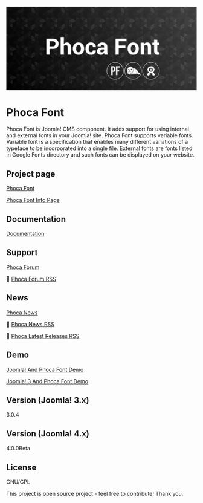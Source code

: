 



![Phoca Font](https://github.com/PhocaCz/PhocaFont/blob/master/phocafont.png?raw=true)

# Phoca Font



Phoca Font is Joomla! CMS component. It adds support for using internal and external fonts in your Joomla! site. Phoca Font supports variable fonts. Variable font is a specification that enables many different variations of a typeface to be incorporated into a single file. External fonts are fonts listed in Google Fonts directory and such fonts can be displayed on your website.



## Project page

[Phoca Font](https://www.phoca.cz/phocafont)

[Phoca Font Info Page](https://www.phoca.cz/project/phocafont-joomla-font)



## Documentation

[Documentation](https://www.phoca.cz/documentation/category/55-phoca-font-component)





## Support

[Phoca Forum](https://www.phoca.cz/forum)

:bell: [Phoca Forum RSS](https://www.phoca.cz/forum/app.php/feed)



## News

[Phoca News](https://www.phoca.cz/news)

:bell: [Phoca News RSS](https://www.phoca.cz/news?format=feed&type=rss)

:bell: [Phoca Latest Releases RSS](https://www.phoca.cz/download/feed/111?format=feed&type=rss)



## Demo

[Joomla! And Phoca Font Demo](https://www.phoca.cz/demo/phoca-font-demo)

[Joomla! 3 And Phoca Font Demo](https://www.phoca.cz/joomla3demo/phoca-font-demo)



## Version (Joomla! 3.x)

3.0.4

## Version (Joomla! 4.x)

4.0.0Beta



## License

GNU/GPL



This project is open source project - feel free to contribute! Thank you.
